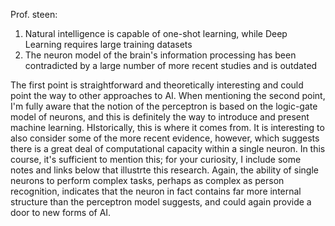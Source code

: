 Prof. steen:

1. Natural intelligence is capable of one-shot learning, while Deep Learning requires large training datasets
2. The neuron model of the brain's information processing has been contradicted by a large number of more recent studies and is outdated


The first point is straightforward and theoretically interesting and could point the way to other approaches to AI. When mentioning the second point, I'm fully aware that the notion of the perceptron is based on the logic-gate model of neurons, and this is definitely the way to introduce and present machine learning. HIstorically, this is where it comes from. It is interesting to also consider some of the more recent evidence, however, which suggests there is a great deal of computational capacity within a single neuron. In this course, it's sufficient to mention this; for your curiosity, I include some notes and links below that illustrte this research. Again, the ability of single neurons to perform complex tasks, perhaps as complex as person recognition, indicates that the neuron in fact contains far more internal structure than the perceptron model suggests, and could again provide a door to new forms of AI.



